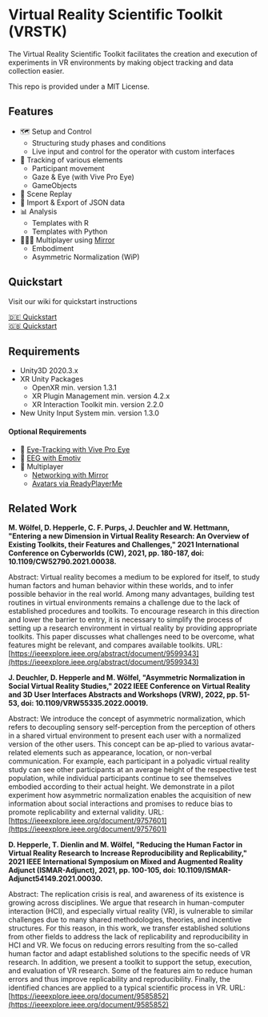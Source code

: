 # Virtual Reality Scientific Toolkit (VRSTK)

The Virtual Reality Scientific Toolkit facilitates the creation and execution of experiments in VR environments by making object tracking and data collection easier.

This repo is provided under a MIT License.


## Features
- :world_map: Setup and Control
	- Structuring study phases and conditions
	- Live input and control for the operator with custom interfaces
- :movie_camera: Tracking of various elements
	- Participant movement
	- Gaze & Eye (with Vive Pro Eye) 
	- GameObjects
- :vhs: Scene Replay
- :file_folder: Import & Export of JSON data
- :bar_chart: Analysis
	- Templates with R
	- Templates with Python
- :people_holding_hands: Multiplayer using [Mirror](https://github.com/vis2k/Mirror)
	- Embodiment
	- Asymmetric Normalization (WiP)

## Quickstart
Visit our wiki for quickstart instructions

[:de: Quickstart](https://github.com/ixperience-lab/VRSTK/wiki/Quickstart-German)\
[:uk: Quickstart](https://github.com/ixperience-lab/VRSTK/wiki/Quickstart-English)



## Requirements
- Unity3D 2020.3.x
- XR Unity Packages
	- OpenXR min. version 1.3.1
	- XR Plugin Management min. version 4.2.x
	- XR Interaction Toolkit min. version 2.2.0
- New Unity Input System min. version 1.3.0
#### Optional Requirements
- :eyes: [Eye-Tracking with Vive Pro Eye](https://developer-express.vive.com/resources/vive-sense/eye-and-facial-tracking-sdk/)
- :brain: [EEG with Emotiv](https://github.com/Emotiv/unity-plugin)
- :dancers: Multiplayer
	- [Networking with Mirror](https://assetstore.unity.com/packages/tools/network/mirror-129321)
	- [Avatars via ReadyPlayerMe](https://docs.readyplayer.me/ready-player-me/integration-guides/unity-sdk/unity-sdk-download)

## Related Work

**M. Wölfel, D. Hepperle, C. F. Purps, J. Deuchler and W. Hettmann, "Entering a new Dimension in Virtual Reality Research: An Overview of Existing Toolkits, their Features and Challenges," 2021 International Conference on Cyberworlds (CW), 2021, pp. 180-187, doi: 10.1109/CW52790.2021.00038.**

Abstract: Virtual reality becomes a medium to be explored for itself, to study human factors and human behavior within these worlds, and to infer possible behavior in the real world. Among many advantages, building test routines in virtual environments remains a challenge due to the lack of established procedures and toolkits. To encourage research in this direction and lower the barrier to entry, it is necessary to simplify the process of setting up a research environment in virtual reality by providing appropriate toolkits. This paper discusses what challenges need to be overcome, what features might be relevant, and compares available toolkits.
URL: [https://ieeexplore.ieee.org/abstract/document/9599343](https://ieeexplore.ieee.org/abstract/document/9599343)

**J. Deuchler, D. Hepperle and M. Wölfel, "Asymmetric Normalization in Social Virtual Reality Studies," 2022 IEEE Conference on Virtual Reality and 3D User Interfaces Abstracts and Workshops (VRW), 2022, pp. 51-53, doi: 10.1109/VRW55335.2022.00019.**

Abstract: We introduce the concept of asymmetric normalization, which refers to decoupling sensory self-perception from the perception of others in a shared virtual environment to present each user with a normalized version of the other users. This concept can be ap-plied to various avatar-related elements such as appearance, location, or non-verbal communication. For example, each participant in a polyadic virtual reality study can see other participants at an average height of the respective test population, while individual participants continue to see themselves embodied according to their actual height. We demonstrate in a pilot experiment how asymmetric normalization enables the acquisition of new information about social interactions and promises to reduce bias to promote replicability and external validity.
URL: [https://ieeexplore.ieee.org/document/9757601](https://ieeexplore.ieee.org/document/9757601)


**D. Hepperle, T. Dienlin and M. Wölfel, "Reducing the Human Factor in Virtual Reality Research to Increase Reproducibility and Replicability," 2021 IEEE International Symposium on Mixed and Augmented Reality Adjunct (ISMAR-Adjunct), 2021, pp. 100-105, doi: 10.1109/ISMAR-Adjunct54149.2021.00030.**

Abstract: The replication crisis is real, and awareness of its existence is growing across disciplines. We argue that research in human-computer interaction (HCI), and especially virtual reality (VR), is vulnerable to similar challenges due to many shared methodologies, theories, and incentive structures. For this reason, in this work, we transfer established solutions from other fields to address the lack of replicability and reproducibility in HCI and VR. We focus on reducing errors resulting from the so-called human factor and adapt established solutions to the specific needs of VR research. In addition, we present a toolkit to support the setup, execution, and evaluation of VR research. Some of the features aim to reduce human errors and thus improve replicability and reproducibility. Finally, the identified chances are applied to a typical scientific process in VR.
URL: [https://ieeexplore.ieee.org/document/9585852](https://ieeexplore.ieee.org/document/9585852)

